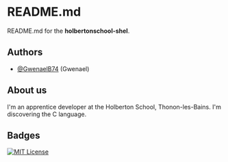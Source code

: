 # README.md

README.md for the **holbertonschool-shel**.
## Authors

- [@GwenaelB74](https://www.github.com/GwenaelB74) (Gwenael)
## About us

I'm an apprentice developer at the Holberton School, Thonon-les-Bains. I'm discovering the C language.


## Badges

[![MIT License](https://www.vectorlogo.zone/logos/gnu_bash/gnu_bash-ar21.svg)](https://choosealicense.com/licenses/mit/)
